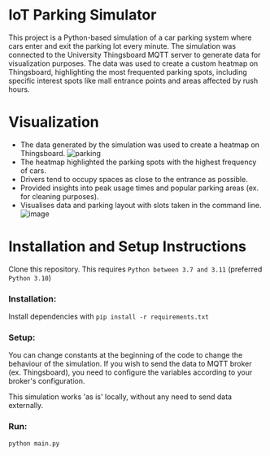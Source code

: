 # IoT Parking Simulator
This project is a Python-based simulation of a car parking system where cars enter and exit the parking lot every minute. The simulation was connected to the University Thingsboard MQTT server to generate data for visualization purposes. The data was used to create a custom heatmap on Thingsboard, highlighting the most frequented parking spots, including specific interest spots like mall entrance points and areas affected by rush hours.

# Visualization
- The data generated by the simulation was used to create a heatmap on Thingsboard.
![parking](https://github.com/bSienkiewicz/IoT-Parking-Simulator/assets/50502786/d5256f24-9c33-431d-841a-fae20b6f744f)
- The heatmap highlighted the parking spots with the highest frequency of cars.
- Drivers tend to occupy spaces as close to the entrance as possible.
- Provided insights into peak usage times and popular parking areas (ex. for cleaning purposes).
- Visualises data and parking layout with slots taken in the command line.
![image](https://github.com/bSienkiewicz/IoT-Parking-Simulator/assets/50502786/92d5b595-48b1-4332-92ae-ff89e53828d0)

# Installation and Setup Instructions
Clone this repository. This requires `Python between 3.7 and 3.11` (preferred `Python 3.10`)

### Installation:
Install dependencies with `pip install -r requirements.txt`

### Setup:
You can change constants at the beginning of the code to change the behaviour of the simulation.
If you wish to send the data to MQTT broker (ex. Thingsboard), you need to configure the variables according to your broker's configuration.

This simulation works 'as is' locally, without any need to send data externally.

### Run:
`python main.py`
